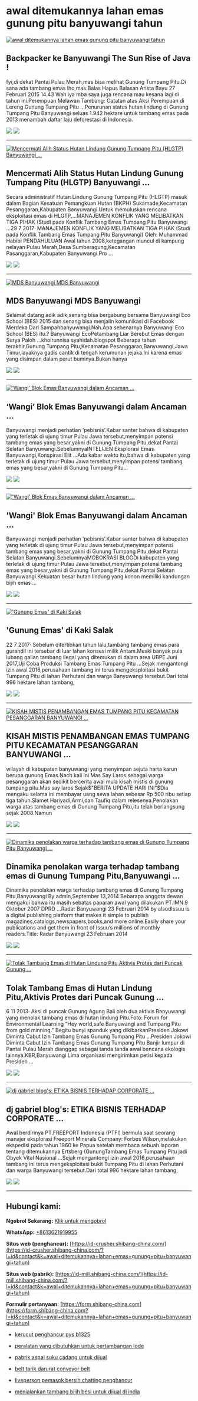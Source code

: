 # awal ditemukannya lahan emas gunung pitu banyuwangi tahun

<a href="https://swt.shibang-china.com/?l=id&img&k=awal+ditemukannya+lahan+emas+gunung+pitu+banyuwangi+tahun" target="_blank">![awal ditemukannya lahan emas gunung pitu banyuwangi tahun](http://static.shibang-china.com/all-800x300/46.jpg)</a>

## Backpacker ke Banyuwangi The Sun Rise of Java !
fyi,di dekat Pantai Pulau Merah,mas bisa melihat Gunung Tumpang Pitu.Di sana ada tambang emas lho,mas.Balas Hapus Balasan Arista Bayu 27 Februari 2015 14.43 Wah iya mba saya juga rencana mau kesana lagi di tahun ini.Perempuan Melawan Tambang: Catatan atas Aksi Perempuan di Lereng Gunung Tumpang Pitu …Penurunan status hutan lindung di Gunung Tumpang Pitu Banyuwangi seluas 1.942 hektare untuk tambang emas pada 2013 menambah daftar laju deforestasi di Indonesia.


<a href="https://whatsapp.shibangsoft.com/WhatsApp.php" target="_blank" title="WhatsApp">![](http://static.shibang-china.com/icon/whatsapp.png)</a> <a href="https://swt.shibang-china.com/?l=id&icon&k=awal+ditemukannya+lahan+emas+gunung+pitu+banyuwangi+tahun" target="_blank">![](http://static.shibang-china.com/icon/chat-id.png)</a>

---

<a href="https://swt.shibang-china.com/?l=id&img&k=awal+ditemukannya+lahan+emas+gunung+pitu+banyuwangi+tahun" target="_blank">![Mencermati Alih Status Hutan Lindung Gunung Tumpang Pitu (HLGTP) Banyuwangi …](http://static.shibang-china.com/all-800x300/932.jpg)</a>

## Mencermati Alih Status Hutan Lindung Gunung Tumpang Pitu (HLGTP) Banyuwangi …
Secara administratif Hutan Lindung Gunung Tumpang Pitu (HLGTP) masuk dalam Bagian Kesatuan Pemangkuan Hutan (BKPH) Sukamade,Kecamatan Pesanggaran,Kabupaten Banyuwangi.Untuk memuluskan rencana eksploitasi emas di HLGTP,…MANAJEMEN KONFLIK YANG MELIBATKAN TIGA PIHAK (Studi pada Konflik Tambang Emas Tumpang Pitu Banyuwangi …29 7 2017· MANAJEMEN KONFLIK YANG MELIBATKAN TIGA PIHAK (Studi pada Konflik Tambang Emas Tumpang Pitu Banyuwangi) Oleh: Muhammad Habibi PENDAHULUAN Awal tahun 2008,ketegangan muncul di kampung nelayan Pulau Merah,Desa Sumberagung,Kecamatan Pasanggaran,Kabupaten Banyuwangi.Pro …


<a href="https://whatsapp.shibangsoft.com/WhatsApp.php" target="_blank" title="WhatsApp">![](http://static.shibang-china.com/icon/whatsapp.png)</a> <a href="https://swt.shibang-china.com/?l=id&icon&k=awal+ditemukannya+lahan+emas+gunung+pitu+banyuwangi+tahun" target="_blank">![](http://static.shibang-china.com/icon/chat-id.png)</a>

---

<a href="https://swt.shibang-china.com/?l=id&img&k=awal+ditemukannya+lahan+emas+gunung+pitu+banyuwangi+tahun" target="_blank">![MDS Banyuwangi MDS Banyuwangi](http://static.shibang-china.com/all-800x300/876.jpg)</a>

## MDS Banyuwangi MDS Banyuwangi
Selamat datang adik adik,senang bisa bergabung bersama Banyuwangi Eco School (BES) 2015 dan senang bisa menjalin komunikasi di Facebook Merdeka Dari Sampahbanyuwangi.Nah.Apa sebenarnya Banyuwangi Eco School (BES) itu.? Banyuwangi EcoPetambang Liar Berebut Emas dengan Surya Paloh …khoirunnisa syahidah.blogspot Beberapa tahun terakhir,Gunung Tumpang Pitu,Kecamatan Pesanggaran,Banyuwangi,Jawa Timur,layaknya gadis cantik di tengah kerumunan jejaka.Ini karena emas yang disimpan dalam perut buminya.Bukan hanya


<a href="https://whatsapp.shibangsoft.com/WhatsApp.php" target="_blank" title="WhatsApp">![](http://static.shibang-china.com/icon/whatsapp.png)</a> <a href="https://swt.shibang-china.com/?l=id&icon&k=awal+ditemukannya+lahan+emas+gunung+pitu+banyuwangi+tahun" target="_blank">![](http://static.shibang-china.com/icon/chat-id.png)</a>

---

<a href="https://swt.shibang-china.com/?l=id&img&k=awal+ditemukannya+lahan+emas+gunung+pitu+banyuwangi+tahun" target="_blank">![‘Wangi’ Blok Emas Banyuwangi dalam Ancaman …](http://static.shibang-china.com/all-800x300/221.jpg)</a>

## ‘Wangi’ Blok Emas Banyuwangi dalam Ancaman …
Banyuwangi menjadi perhatian ‘pebisnis’.Kabar santer bahwa di kabupaten yang terletak di ujung timur Pulau Jawa tersebut,menyimpan potensi tambang emas yang besar,yakni di Gunung Tumpang Pitu,dekat Pantai Selatan Banyuwangi.SebelumnyaINTELIJEN Eksplorasi Emas Banyuwangi,Konspirasi Elit …Ada kabar waktu itu,bahwa di kabupaten yang terletak di ujung timur Pulau Jawa tersebut,menyimpan potensi tambang emas yang besar,yakni di Gunung Tumpang Pitu…


<a href="https://whatsapp.shibangsoft.com/WhatsApp.php" target="_blank" title="WhatsApp">![](http://static.shibang-china.com/icon/whatsapp.png)</a> <a href="https://swt.shibang-china.com/?l=id&icon&k=awal+ditemukannya+lahan+emas+gunung+pitu+banyuwangi+tahun" target="_blank">![](http://static.shibang-china.com/icon/chat-id.png)</a>

---

<a href="https://swt.shibang-china.com/?l=id&img&k=awal+ditemukannya+lahan+emas+gunung+pitu+banyuwangi+tahun" target="_blank">!['Wangi' Blok Emas Banyuwangi dalam Ancaman …](http://static.shibang-china.com/all-800x300/577.jpg)</a>

## 'Wangi' Blok Emas Banyuwangi dalam Ancaman …
Banyuwangi menjadi perhatian ‘pebisnis’.Kabar santer bahwa di kabupaten yang terletak di ujung timur Pulau Jawa tersebut,menyimpan potensi tambang emas yang besar,yakni di Gunung Tumpang Pitu,dekat Pantai Selatan Banyuwangi.SebelumnyaMOBOKRASI BLOGDi kabupaten yang terletak di ujung timur Pulau Jawa tersebut,menyimpan potensi tambang emas yang besar,yakni di Gunung Tumpang Pitu,dekat Pantai Selatan Banyuwangi.Kekuatan besar hutan lindung yang konon memiliki kandungan bijih emas …


<a href="https://whatsapp.shibangsoft.com/WhatsApp.php" target="_blank" title="WhatsApp">![](http://static.shibang-china.com/icon/whatsapp.png)</a> <a href="https://swt.shibang-china.com/?l=id&icon&k=awal+ditemukannya+lahan+emas+gunung+pitu+banyuwangi+tahun" target="_blank">![](http://static.shibang-china.com/icon/chat-id.png)</a>

---

<a href="https://swt.shibang-china.com/?l=id&img&k=awal+ditemukannya+lahan+emas+gunung+pitu+banyuwangi+tahun" target="_blank">!['Gunung Emas' di Kaki Salak](http://static.shibang-china.com/all-800x300/1426.jpg)</a>

## 'Gunung Emas' di Kaki Salak
22 7 2017· Sebelum ditertibkan tahun lalu,tambang tambang emas para gurandil ini tersebar di luar lahan konsesi milik Antam.Meski banyak pula lubang galian tambang ilegal yang ditemukan di dalam area UBPE.Juni 2017,Uji Coba Produksi Tambang Emas Tumpang Pitu …Sejak mengantongi izin awal 2016,perusahaan tambang ini terus mengeksploitasi bukit Tumpang Pitu di lahan Perhutani dan warga Banyuwangi tersebut.Dari total 996 hektare lahan tambang,


<a href="https://whatsapp.shibangsoft.com/WhatsApp.php" target="_blank" title="WhatsApp">![](http://static.shibang-china.com/icon/whatsapp.png)</a> <a href="https://swt.shibang-china.com/?l=id&icon&k=awal+ditemukannya+lahan+emas+gunung+pitu+banyuwangi+tahun" target="_blank">![](http://static.shibang-china.com/icon/chat-id.png)</a>

---

<a href="https://swt.shibang-china.com/?l=id&img&k=awal+ditemukannya+lahan+emas+gunung+pitu+banyuwangi+tahun" target="_blank">![KISAH MISTIS PENAMBANGAN EMAS TUMPANG PITU KECAMATAN PESANGGARAN BANYUWANGI …](http://static.shibang-china.com/all-800x300/483.jpg)</a>

## KISAH MISTIS PENAMBANGAN EMAS TUMPANG PITU KECAMATAN PESANGGARAN BANYUWANGI …
wilayah di kabupaten banyuwangi yang menyimpan sejuta harta karun berupa gunung Emas.Nach kali ini Mas Say Laros sebagai warga pesanggaran akan sedikit bercerita awal mula kisah mistis di gunung tumpang pitu.Mas say laros Sejak$"BERITA UPDATE HARI INI"$Dia mengaku selama ini membayar uang sewa lahan sebesar Rp 500 ribu setiap tiga tahun.Slamet Hariyadi,Armi,dan Taufiq dalam relesenya.Penolakan warga atas tambang emas di Gunung Tumpang Pitu,itu telah berlangsung sejak 2008.Namun


<a href="https://whatsapp.shibangsoft.com/WhatsApp.php" target="_blank" title="WhatsApp">![](http://static.shibang-china.com/icon/whatsapp.png)</a> <a href="https://swt.shibang-china.com/?l=id&icon&k=awal+ditemukannya+lahan+emas+gunung+pitu+banyuwangi+tahun" target="_blank">![](http://static.shibang-china.com/icon/chat-id.png)</a>

---

<a href="https://swt.shibang-china.com/?l=id&img&k=awal+ditemukannya+lahan+emas+gunung+pitu+banyuwangi+tahun" target="_blank">![Dinamika penolakan warga terhadap tambang emas di Gunung Tumpang Pitu,Banyuwangi …](http://static.shibang-china.com/all-800x300/716.jpg)</a>

## Dinamika penolakan warga terhadap tambang emas di Gunung Tumpang Pitu,Banyuwangi …
Dinamika penolakan warga terhadap tambang emas di Gunung Tumpang Pitu,Banyuwangi By admin,September 13,2014 Bebarapa anggota dewan mengakui bahwa itu masih sebatas paparan awal yang dilakukan PT.IMN.9 Oktober 2007 DPRD …Radar Banyuwangi 23 Februari 2014 by alsodIssuu is a digital publishing platform that makes it simple to publish magazines,catalogs,newspapers,books,and more online.Easily share your publications and get them in front of Issuu’s millions of monthly readers.Title: Radar Banyuwangi 23 Februari 2014


<a href="https://whatsapp.shibangsoft.com/WhatsApp.php" target="_blank" title="WhatsApp">![](http://static.shibang-china.com/icon/whatsapp.png)</a> <a href="https://swt.shibang-china.com/?l=id&icon&k=awal+ditemukannya+lahan+emas+gunung+pitu+banyuwangi+tahun" target="_blank">![](http://static.shibang-china.com/icon/chat-id.png)</a>

---

<a href="https://swt.shibang-china.com/?l=id&img&k=awal+ditemukannya+lahan+emas+gunung+pitu+banyuwangi+tahun" target="_blank">![Tolak Tambang Emas di Hutan Lindung Pitu,Aktivis Protes dari Puncak Gunung …](http://static.shibang-china.com/all-800x300/83.jpg)</a>

## Tolak Tambang Emas di Hutan Lindung Pitu,Aktivis Protes dari Puncak Gunung …
6 11 2013· Aksi di puncak Gunung Agung Bali oleh dua aktivis Banyuwangi yang menolak tambang emas di hutan lindung Pitu.Foto: Forum for Environmental Learning “Hey world,safe Banyuwangi and Tumpang Pitu from gold minning.” Begitu bunyi spanduk yang dikibarkanPresiden Jokowi Diminta Cabut Izin Tambang Emas Gunung Tumpang Pitu …Presiden Jokowi Diminta Cabut Izin Tambang Emas Gunung Tumpang Pitu Banjir lumpur di Pantai Pulau Merah dianggap sebagai tanda tanda awal bencana ekologis lainnya.KBR,Banyuwangi Lima organisasi mengirimkan petisi kepada Presiden …


<a href="https://whatsapp.shibangsoft.com/WhatsApp.php" target="_blank" title="WhatsApp">![](http://static.shibang-china.com/icon/whatsapp.png)</a> <a href="https://swt.shibang-china.com/?l=id&icon&k=awal+ditemukannya+lahan+emas+gunung+pitu+banyuwangi+tahun" target="_blank">![](http://static.shibang-china.com/icon/chat-id.png)</a>

---

<a href="https://swt.shibang-china.com/?l=id&img&k=awal+ditemukannya+lahan+emas+gunung+pitu+banyuwangi+tahun" target="_blank">![dj gabriel blog's: ETIKA BISNIS TERHADAP CORPORATE …](http://static.shibang-china.com/all-800x300/898.jpg)</a>

## dj gabriel blog's: ETIKA BISNIS TERHADAP CORPORATE …
Awal berdirinya PT.FREEPORT Indonesia (PTFI) bermula saat seorang manajer eksplorasi Freeport Minerals Company: Forbes Wilson,melakukan ekspedisi pada tahun 1960 ke Papua setelah membaca sebuah laporan tentang ditemukannya Ertsberg (GunungTambang Emas Tumpang Pitu jadi Obyek Vital Nasional …Sejak mengantongi izin awal 2016,perusahaan tambang ini terus mengeksploitasi bukit Tumpang Pitu di lahan Perhutani dan warga Banyuwangi tersebut.Dari total 996 hektare lahan tambang,


<a href="https://whatsapp.shibangsoft.com/WhatsApp.php" target="_blank" title="WhatsApp">![](http://static.shibang-china.com/icon/whatsapp.png)</a> <a href="https://swt.shibang-china.com/?l=id&icon&k=awal+ditemukannya+lahan+emas+gunung+pitu+banyuwangi+tahun" target="_blank">![](http://static.shibang-china.com/icon/chat-id.png)</a>

---
## Hubungi kami:

**Ngobrol Sekarang:** [Klik untuk mengobrol](https://swt.shibang-china.com?l=id&contact&k=awal+ditemukannya+lahan+emas+gunung+pitu+banyuwangi+tahun)

**WhatsApp:**  [+8613621919955](https://whatsapp.shibangsoft.com/WhatsApp.php)

**Situs web (penghancur):** [https://id-crusher.shibang-china.com/](https://id-crusher.shibang-china.com/?l=id&contact&k=awal+ditemukannya+lahan+emas+gunung+pitu+banyuwangi+tahun)

**Situs web (pabrik):** [https://id-mill.shibang-china.com/](https://id-mill.shibang-china.com/?l=id&contact&k=awal+ditemukannya+lahan+emas+gunung+pitu+banyuwangi+tahun)

**Formulir pertanyaan:** [https://form.shibang-china.com](https://form.shibang-china.com?l=id&contact&k=awal+ditemukannya+lahan+emas+gunung+pitu+banyuwangi+tahun)

* [kerucut penghancur pys b1325](../26/kerucut%20penghancur%20pys%20b1325.md)

* [peralatan yang dibutuhkan untuk pertambangan lode](../20/peralatan%20yang%20dibutuhkan%20untuk%20pertambangan%20lode.md)

* [pabrik aspal suku cadang untuk dijual](../27/pabrik%20aspal%20suku%20cadang%20untuk%20dijual.md)

* [belt tarik darurat conveyor belt](../17/belt%20tarik%20darurat%20conveyor%20belt.md)

* [liveperson pemasok bersih chatting penghancur](../25/liveperson%20pemasok%20bersih%20chatting%20penghancur.md)

* [menjalankan tambang bijih besi untuk dijual di india](../28/menjalankan%20tambang%20bijih%20besi%20untuk%20dijual%20di%20india.md)